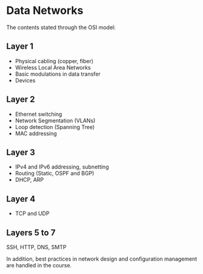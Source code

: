 # Data Networks

The contents stated through the OSI model:

## Layer 1
- Physical cabling (copper, fiber)
- Wireless Local Area Networks
- Basic modulations in data transfer
- Devices

## Layer 2
- Ethernet switching
- Network Segmentation (VLANs)
- Loop detection (Spanning Tree)
- MAC addressing

## Layer 3
- IPv4 and IPv6 addressing, subnetting
- Routing (Static, OSPF and BGP)
- DHCP, ARP

## Layer 4
- TCP and UDP

## Layers 5 to 7
SSH, HTTP, DNS, SMTP

In addition, best practices in network design and configuration management are handled in the course.
